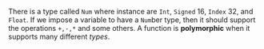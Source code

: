 There is a type called `Num` where instance are `Int`, `Signed` 16, `Index` 32, and `Float`.  If we impose a variable to have a `Num`ber type, then it should support the operations `+,-,*` and some others. A function is **polymorphic** when it supports many different *types*.